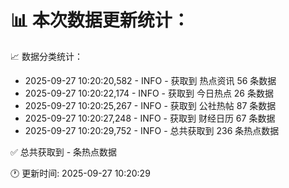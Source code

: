 📊 本次数据更新统计：
==========================

📈 数据分类统计：
- 2025-09-27 10:20:20,582 - INFO - 获取到 热点资讯 56 条数据
- 2025-09-27 10:20:22,174 - INFO - 获取到 今日热点 26 条数据
- 2025-09-27 10:20:25,267 - INFO - 获取到 公社热帖 87 条数据
- 2025-09-27 10:20:27,248 - INFO - 获取到 财经日历 67 条数据
- 2025-09-27 10:20:29,752 - INFO - 总共获取到 236 条热点数据

✅ 总共获取到 - 条热点数据

🕐 更新时间: 2025-09-27 10:20:29
